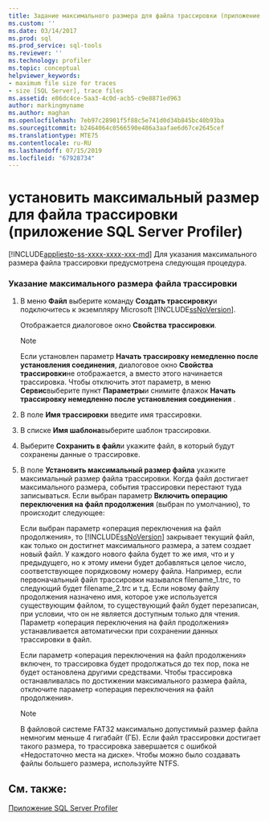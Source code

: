 ```yaml
---
title: Задание максимального размера для файла трассировки (приложение SQL Server Profiler) | Документы Майкрософт
ms.custom: ''
ms.date: 03/14/2017
ms.prod: sql
ms.prod_service: sql-tools
ms.reviewer: ''
ms.technology: profiler
ms.topic: conceptual
helpviewer_keywords:
- maximum file size for traces
- size [SQL Server], trace files
ms.assetid: e86dc4ce-5aa3-4c0d-acb5-c9e8871ed963
author: markingmyname
ms.author: maghan
ms.openlocfilehash: 7eb97c28901f5f88c5e741d0d34b845bc40b93ba
ms.sourcegitcommit: b2464064c0566590e486a3aafae6d67ce2645cef
ms.translationtype: MTE75
ms.contentlocale: ru-RU
ms.lasthandoff: 07/15/2019
ms.locfileid: "67928734"
---
```

# <a name="set-a-maximum-file-size-for-a-trace-file-sql-server-profiler"></a>установить максимальный размер для файла трассировки (приложение SQL Server Profiler)
[!INCLUDE[appliesto-ss-xxxx-xxxx-xxx-md](../../includes/appliesto-ss-xxxx-xxxx-xxx-md.md)]
  Для указания максимального размера файла трассировки предусмотрена следующая процедура.  
  
### <a name="to-set-a-maximum-file-size-for-a-trace-file"></a>Указание максимального размера файла трассировки  
  
1.  В меню **Файл** выберите команду **Создать трассировку**и подключитесь к экземпляру Microsoft [!INCLUDE[ssNoVersion](../../includes/ssnoversion-md.md)].  
  
     Отображается диалоговое окно **Свойства трассировки**.  
  
    > [!NOTE]  
    >  Если установлен параметр **Начать трассировку немедленно после установления соединения**, диалоговое окно **Свойства трассировки**не отображается, а вместо этого начинается трассировка. Чтобы отключить этот параметр, в меню **Сервис**выберите пункт **Параметры**и снимите флажок **Начать трассировку немедленно после установления соединения** .  
  
2.  В поле **Имя трассировки** введите имя трассировки.  
  
3.  В списке **Имя шаблона**выберите шаблон трассировки.  
  
4.  Выберите **Сохранить в файл**и укажите файл, в который будут сохранены данные о трассировке.  
  
5.  В поле **Установить максимальный размер файла** укажите максимальный размер файла трассировки. Когда файл достигает максимального размера, события трассировки перестают туда записываться. Если выбран параметр **Включить операцию переключения на файл продолжения** (выбран по умолчанию), то происходит следующее:  
  
     Если выбран параметр «операция переключения на файл продолжения», то [!INCLUDE[ssNoVersion](../../includes/ssnoversion-md.md)] закрывает текущий файл, как только он достигнет максимального размера, а затем создает новый файл. У каждого нового файла будет то же имя, что и у предыдущего, но к этому имени будет добавляться целое число, соответствующее порядковому номеру файла. Например, если первоначальный файл трассировки назывался filename_1.trc, то следующий будет filename_2.trc и т.д. Если новому файлу продолжения назначено имя, которое уже используется существующим файлом, то существующий файл будет перезаписан, при условии, что он не является доступным только для чтения. Параметр «операция переключения на файл продолжения» устанавливается автоматически при сохранении данных трассировки в файл.  
  
     Если параметр «операция переключения на файл продолжения» включен, то трассировка будет продолжаться до тех пор, пока не будет остановлена другими средствами. Чтобы трассировка останавливалась по достижении максимального размера файла, отключите параметр «операция переключения на файл продолжения».  
  
    > [!NOTE]  
    >  В файловой системе FAT32 максимально допустимый размер файла немногим меньше 4 гигабайт (ГБ). Если файл трассировки достигает такого размера, то трассировка завершается с ошибкой «Недостаточно места на диске». Чтобы можно было создавать файлы большего размера, используйте NTFS.  
  
## <a name="see-also"></a>См. также:  
 [Приложение SQL Server Profiler](../../tools/sql-server-profiler/sql-server-profiler.md)  
  
  
